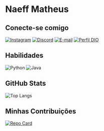 # Naeff Matheus

## Conecte-se comigo

[![Instagram](https://img.shields.io/badge/Instagram-000?style=for-the-badge&logo=instagram)](https://www.instagram.com/naeffm7/)
[![Discord](https://img.shields.io/badge/Discord-000?style=for-the-badge&logo=discord)](https://www.discord.com/in/SEUUSERNAME/) 
[![E-mail](https://img.shields.io/badge/-Email-000?style=for-the-badge&logo=microsoft-outlook&logoColor=E94D5F)](mailto:naeffm7@hotmail.com)
[![Perfil DIO](https://img.shields.io/badge/-Meu%20Perfil%20na%20DIO-30A3DC?style=for-the-badge)](https://web.dio.me/users/naeffm7/)
## Habilidades
![Python](https://img.shields.io/badge/Python-000?style=for-the-badge&logo=python) ![Java](https://img.shields.io/badge/Java-000?style=for-the-badge&logo=java)


## GitHub Stats
![Top Langs](https://github-readme-stats-git-masterrstaa-rickstaa.vercel.app/api/top-langs/?username=naeffm&bg_color=000&border_color=30A3DC&title_color=E94D5F&text_color=FFF)

## Minhas Contribuições 
[![Repo Card](https://github-readme-stats.vercel.app/api/pin/?username=naeffm&repo=dio-lab-open-source&bg_color=000&border_color=30A3DC&show_icons=true&icon_color=30A3DC&title_color=E94D5F&text_color=FFF)](https://github.com/naeffm/dio-lab-open-source)
